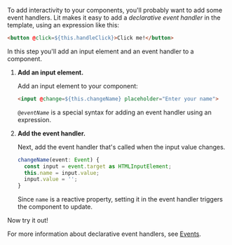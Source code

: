 To add interactivity to your components, you'll probably want to add some event handlers. Lit makes it easy to add a _declarative event handler_ in the template, using an expression like this:

```html
<button @click=${this.handleClick}>Click me!</button>
```

In this step you'll add an input element and an event handler to a component.

1. **Add an input element.**

    Add an input element to your component:

    ```html
    <input @change=${this.changeName} placeholder="Enter your name">
    ```

    <code>@<var>eventName</var></code> is a special syntax for adding an event handler using an expression.

2. **Add the event handler.**

    Next, add the event handler that's called when the input value changes.

    ```ts
    changeName(event: Event) {
      const input = event.target as HTMLInputElement;
      this.name = input.value;
      input.value = '';
    }
    ```

    Since `name` is a reactive property, setting it in the event handler triggers the component to update.

Now try it out!

For more information about declarative event handlers, see [Events](/docs/components/events/).
